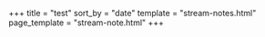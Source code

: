 +++
title = "test"
sort_by = "date"
template = "stream-notes.html"
page_template = "stream-note.html"
+++

